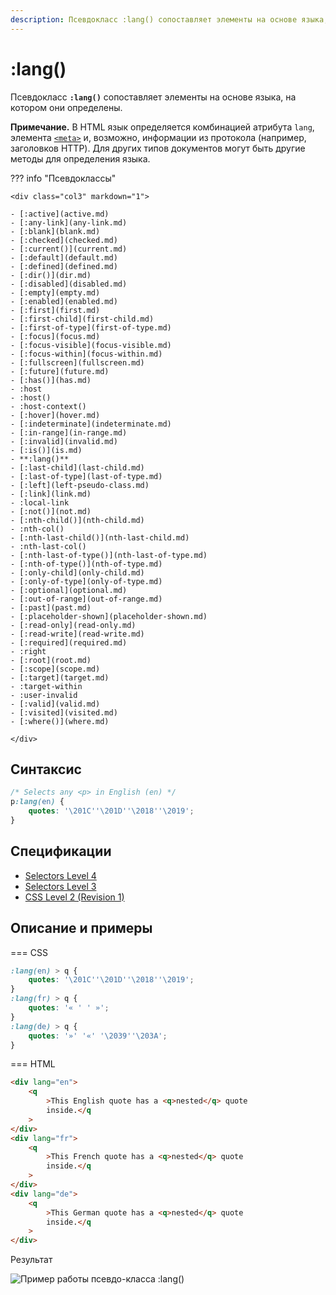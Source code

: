 ```yaml
---
description: Псевдокласс :lang() сопоставляет элементы на основе языка, на котором они определены
---
```


# :lang()

Псевдокласс **`:lang()`** сопоставляет элементы на основе языка, на котором они определены.

**Примечание.** В HTML язык определяется комбинацией атрибута `lang`, элемента [`<meta>`](../html/meta.md) и, возможно, информации из протокола (например, заголовков HTTP). Для других типов документов могут быть другие методы для определения языка.

??? info "Псевдоклассы"

    <div class="col3" markdown="1">

    - [:active](active.md)
    - [:any-link](any-link.md)
    - [:blank](blank.md)
    - [:checked](checked.md)
    - [:current()](current.md)
    - [:default](default.md)
    - [:defined](defined.md)
    - [:dir()](dir.md)
    - [:disabled](disabled.md)
    - [:empty](empty.md)
    - [:enabled](enabled.md)
    - [:first](first.md)
    - [:first-child](first-child.md)
    - [:first-of-type](first-of-type.md)
    - [:focus](focus.md)
    - [:focus-visible](focus-visible.md)
    - [:focus-within](focus-within.md)
    - [:fullscreen](fullscreen.md)
    - [:future](future.md)
    - [:has()](has.md)
    - :host
    - :host()
    - :host-context()
    - [:hover](hover.md)
    - [:indeterminate](indeterminate.md)
    - [:in-range](in-range.md)
    - [:invalid](invalid.md)
    - [:is()](is.md)
    - **:lang()**
    - [:last-child](last-child.md)
    - [:last-of-type](last-of-type.md)
    - [:left](left-pseudo-class.md)
    - [:link](link.md)
    - :local-link
    - [:not()](not.md)
    - [:nth-child()](nth-child.md)
    - :nth-col()
    - [:nth-last-child()](nth-last-child.md)
    - :nth-last-col()
    - [:nth-last-of-type()](nth-last-of-type.md)
    - [:nth-of-type()](nth-of-type.md)
    - [:only-child](only-child.md)
    - [:only-of-type](only-of-type.md)
    - [:optional](optional.md)
    - [:out-of-range](out-of-range.md)
    - [:past](past.md)
    - [:placeholder-shown](placeholder-shown.md)
    - [:read-only](read-only.md)
    - [:read-write](read-write.md)
    - [:required](required.md)
    - :right
    - [:root](root.md)
    - [:scope](scope.md)
    - [:target](target.md)
    - :target-within
    - :user-invalid
    - [:valid](valid.md)
    - [:visited](visited.md)
    - [:where()](where.md)

    </div>

## Синтаксис

```css
/* Selects any <p> in English (en) */
p:lang(en) {
    quotes: '\201C''\201D''\2018''\2019';
}
```

## Спецификации

-   [Selectors Level 4](https://drafts.csswg.org/selectors-4/#lang-pseudo)
-   [Selectors Level 3](https://drafts.csswg.org/selectors-3/#lang-pseudo)
-   [CSS Level 2 (Revision 1)](http://www.w3.org/TR/CSS2/selector.html#lang)

## Описание и примеры

=== CSS

```css
:lang(en) > q {
    quotes: '\201C''\201D''\2018''\2019';
}
:lang(fr) > q {
    quotes: '« ' ' »';
}
:lang(de) > q {
    quotes: '»' '«' '\2039''\203A';
}
```

=== HTML

```html
<div lang="en">
    <q
        >This English quote has a <q>nested</q> quote
        inside.</q
    >
</div>
<div lang="fr">
    <q
        >This French quote has a <q>nested</q> quote
        inside.</q
    >
</div>
<div lang="de">
    <q
        >This German quote has a <q>nested</q> quote
        inside.</q
    >
</div>
```

Результат

![Пример работы псевдо-класса :lang()](lang.png)
